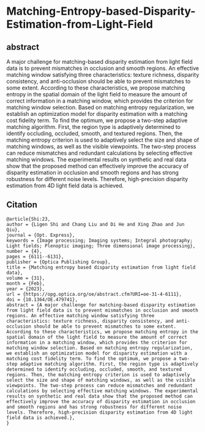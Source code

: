 # Matching-Entropy-based-Disparity-Estimation-from-Light-Field

## abstract
A major challenge for matching-based disparity estimation from light field data is to prevent mismatches in occlusion and smooth regions. An effective matching window satisfying three characteristics: texture richness, disparity consistency, and anti-occlusion should be able to prevent mismatches to some extent. According to these characteristics, we propose matching entropy in the spatial domain of the light field to measure the amount of correct information in a matching window, which provides the criterion for matching window selection. Based on matching entropy regularization, we establish an optimization model for disparity estimation with a matching cost fidelity term. To find the optimum, we propose a two-step adaptive matching algorithm. First, the region type is adaptively determined to identify occluding, occluded, smooth, and textured regions. Then, the matching entropy criterion is used to adaptively select the size and shape of matching windows, as well as the visible viewpoints. The two-step process can reduce mismatches and redundant calculations by selecting effective matching windows. The experimental results on synthetic and real data show that the proposed method can effectively improve the accuracy of disparity estimation in occlusion and smooth regions and has strong robustness for different noise levels. Therefore, high-precision disparity estimation from 4D light field data is achieved.


## Citation
````
@article{Shi:23,
author = {Ligen Shi and Chang Liu and Di He and Xing Zhao and Jun Qiu},
journal = {Opt. Express},
keywords = {Image processing; Imaging systems; Integral photography; Light fields; Plenoptic imaging; Three dimensional image processing},
number = {4},
pages = {6111--6131},
publisher = {Optica Publishing Group},
title = {Matching entropy based disparity estimation from light field data},
volume = {31},
month = {Feb},
year = {2023},
url = {https://opg.optica.org/oe/abstract.cfm?URI=oe-31-4-6111},
doi = {10.1364/OE.479741},
abstract = {A major challenge for matching-based disparity estimation from light field data is to prevent mismatches in occlusion and smooth regions. An effective matching window satisfying three characteristics: texture richness, disparity consistency, and anti-occlusion should be able to prevent mismatches to some extent. According to these characteristics, we propose matching entropy in the spatial domain of the light field to measure the amount of correct information in a matching window, which provides the criterion for matching window selection. Based on matching entropy regularization, we establish an optimization model for disparity estimation with a matching cost fidelity term. To find the optimum, we propose a two-step adaptive matching algorithm. First, the region type is adaptively determined to identify occluding, occluded, smooth, and textured regions. Then, the matching entropy criterion is used to adaptively select the size and shape of matching windows, as well as the visible viewpoints. The two-step process can reduce mismatches and redundant calculations by selecting effective matching windows. The experimental results on synthetic and real data show that the proposed method can effectively improve the accuracy of disparity estimation in occlusion and smooth regions and has strong robustness for different noise levels. Therefore, high-precision disparity estimation from 4D light field data is achieved.},
}
````
